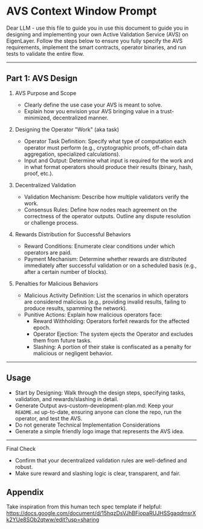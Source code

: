 # AVS Context Window Prompt

Dear LLM - use this file to guide you in use this document to guide you in designing and implementing your own Active Validation Service (AVS) on EigenLayer. Follow the steps below to ensure you fully specify the AVS requirements, implement the smart contracts, operator binaries, and run tests to validate the entire flow.


---

## Part 1: AVS Design

1. AVS Purpose and Scope  
   - Clearly define the use case your AVS is meant to solve.  
   - Explain how you envision your AVS bringing value in a trust-minimized, decentralized manner.

2. Designing the Operator "Work" (aka task)  
   - Operator Task Definition: Specify what type of computation each operator must perform (e.g., cryptographic proofs, off-chain data aggregation, specialized calculations).  
   - Input and Output: Determine what input is required for the work and in what format operators should produce their results (binary, hash, proof, etc.).  

3. Decentralized Validation  
   - Validation Mechanism: Describe how multiple validators verify the work.  
   - Consensus Rules: Define how nodes reach agreement on the correctness of the operator outputs. Outline any dispute resolution or challenge process. 

4. Rewards Distribution for Successful Behaviors  
   - Reward Conditions: Enumerate clear conditions under which operators are paid.  
   - Payment Mechanism: Determine whether rewards are distributed immediately after successful validation or on a scheduled basis (e.g., after a certain number of blocks).  

5. Penalties for Malicious Behaviors  
   - Malicious Activity Definition: List the scenarios in which operators are considered malicious (e.g., providing invalid results, failing to produce results, spamming the network).  
   - Punitive Actions: Explain how malicious operators face:  
     - Reward Withholding: Operators forfeit rewards for the affected epoch.  
     - Operator Ejection: The system ejects the Operator and excludes them from future tasks.  
     - Slashing: A portion of their stake is confiscated as a penalty for malicious or negligent behavior.


---

## Usage

- Start by Designing: Walk through the design steps, specifying tasks, validation, and rewards/slashing in detail.  
- Generate Output avs-custom-development-plan.md: Keep your `README.md` up-to-date, ensuring anyone can clone the repo, run the operator, and test the AVS.
- Do not generate Technical Implementation Considerations
- Generate a simple friendly logo image that represents the AVS idea.
---

Final Check  
- Confirm that your decentralized validation rules are well-defined and robust.  
- Make sure reward and slashing logic is clear, transparent, and fair.



## Appendix

Take inspiration from this human tech spec template if helpful:
https://docs.google.com/document/d/15hqzDsVJhBFiopaRUJHSSgaqdmsrXk2YUe8SOb2qtww/edit?usp=sharing
